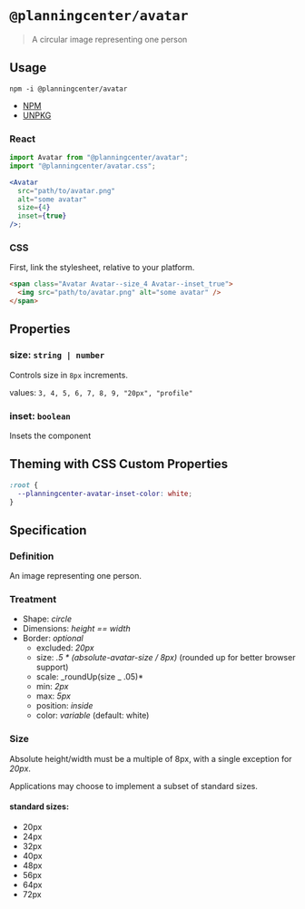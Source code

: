 # `@planningcenter/avatar`

> A circular image representing one person

## Usage

`npm -i @planningcenter/avatar`

- [NPM](https://www.npmjs.com/package/@planningcenter/avatar)
- [UNPKG](http://unpkg.com/@planningcenter/avatar)

### React

```jsx
import Avatar from "@planningcenter/avatar";
import "@planningcenter/avatar.css";

<Avatar
  src="path/to/avatar.png"
  alt="some avatar"
  size={4}
  inset={true}
/>;
```

### CSS

First, link the stylesheet, relative to your platform.

```html
<span class="Avatar Avatar--size_4 Avatar--inset_true">
  <img src="path/to/avatar.png" alt="some avatar" />
</span>
```

## Properties

### size: `string | number`

Controls size in `8px` increments.

values: `3, 4, 5, 6, 7, 8, 9, "20px", "profile"`

### inset: `boolean`

Insets the component

## Theming with CSS Custom Properties

```css
:root {
  --planningcenter-avatar-inset-color: white;
}
```

## Specification

### Definition

An image representing one person.

### Treatment

- Shape: _circle_
- Dimensions: _height == width_
- Border: _optional_
  - excluded: _20px_
  - size: _.5 \* (absolute-avatar-size / 8px)_ (rounded up for better browser support)
  - scale: _roundUp(size _ .05)\*
  - min: _2px_
  - max: _5px_
  - position: _inside_
  - color: _variable_ (default: white)

### Size

Absolute height/width must be a multiple of 8px, with a single exception for _20px_.

Applications may choose to implement a subset of standard sizes.

#### standard sizes:

- 20px
- 24px
- 32px
- 40px
- 48px
- 56px
- 64px
- 72px
